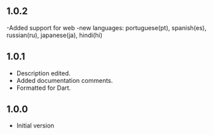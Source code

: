 ## 1.0.2
 -Added support for web
 -new languages: portuguese(pt), spanish(es), russian(ru), japanese(ja), hindi(hi)

## 1.0.1

- Description edited.
- Added documentation comments.
- Formatted for Dart.

## 1.0.0

- Initial version